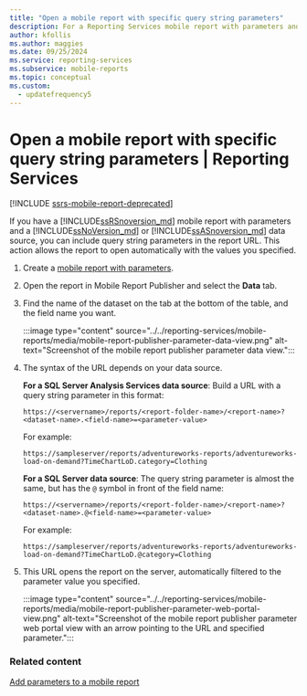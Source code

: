 ```yaml
---
title: "Open a mobile report with specific query string parameters"
description: For a Reporting Services mobile report with parameters and a data source, you can use query parameters in the report URL to open it with specified values.
author: kfollis
ms.author: maggies
ms.date: 09/25/2024
ms.service: reporting-services
ms.subservice: mobile-reports
ms.topic: conceptual
ms.custom:
  - updatefrequency5
---
```

# Open a mobile report with specific query string parameters | Reporting Services

[!INCLUDE [ssrs-mobile-report-deprecated](../../includes/ssrs-mobile-report-deprecated.md)]

If you have a [!INCLUDE[ssRSnoversion_md](../../includes/ssrsnoversion-md.md)] mobile report with parameters and a [!INCLUDE[ssNoVersion_md](../../includes/ssnoversion-md.md)] or [!INCLUDE[ssASnoversion_md](../../includes/ssasnoversion-md.md)] data source, you can include query string parameters in the report URL. This action allows the report to open automatically with the values you specified. 
 
1.	Create a [mobile report with parameters](../../reporting-services/mobile-reports/add-parameters-to-a-mobile-report-reporting-services.md).

1. Open the report in Mobile Report Publisher and select the **Data** tab. 

1. Find the name of the dataset on the tab at the bottom of the table, and the field name you want. 
    
    :::image type="content" source="../../reporting-services/mobile-reports/media/mobile-report-publisher-parameter-data-view.png" alt-text="Screenshot of the mobile report publisher parameter data view.":::
    
1.	The syntax of the URL depends on your data source. 

     **For a SQL Server Analysis Services data source**: Build a URL with a query string parameter in this format:

    `https://<servername>/reports/<report-folder-name>/<report-name>?<dataset-name>.<field-name>=<parameter-value>`

    For example:
    
    `https://sampleserver/reports/adventureworks-reports/adventureworks-load-on-demand?TimeChartLoD.category=Clothing` 
    
     **For a SQL Server data source**: The query string parameter is almost the same, but has the `@` symbol in front of the field name:

    `https://<servername>/reports/<report-folder-name>/<report-name>?<dataset-name>.@<field-name>=<parameter-value>`

    For example:
    
      `https://sampleserver/reports/adventureworks-reports/adventureworks-load-on-demand?TimeChartLoD.@category=Clothing` 

    
1.	This URL opens the report on the server, automatically filtered to the parameter value you specified.

    :::image type="content" source="../../reporting-services/mobile-reports/media/mobile-report-publisher-parameter-web-portal-view.png" alt-text="Screenshot of the mobile report publisher parameter web portal view with an arrow pointing to the URL and specified parameter.":::


### Related content

[Add parameters to a mobile report](../../reporting-services/mobile-reports/add-parameters-to-a-mobile-report-reporting-services.md)

